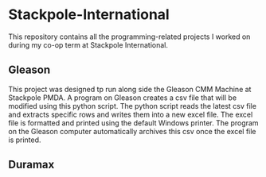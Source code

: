 # Stackpole-International
This repository contains all the programming-related projects I worked on during my co-op term at Stackpole International. 

## Gleason
This project was designed tp run along side the Gleason CMM Machine at Stackpole PMDA. A program on Gleason creates a csv file that will be modified using this python script. The python script reads the latest csv file and extracts specific rows and writes them into a new excel file. The excel file is formatted and printed using the default Windows printer. The program on the Gleason computer automatically archives this csv once the excel file is printed. 

## Duramax